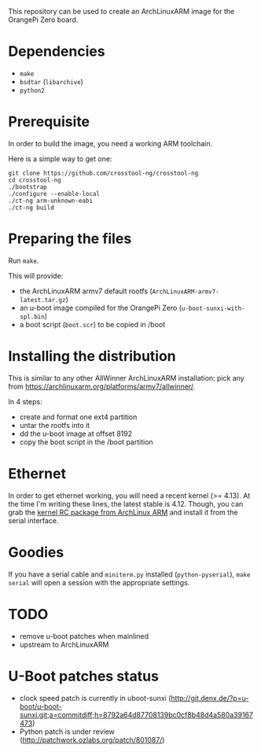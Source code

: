 This repository can be used to create an ArchLinuxARM image for the OrangePi
Zero board.


Dependencies
============

- `make`
- `bsdtar` (`libarchive`)
- `python2`


Prerequisite
============

In order to build the image, you need a working ARM toolchain.

Here is a simple way to get one:

    git clone https://github.com/crosstool-ng/crosstool-ng
    cd crosstool-ng
    ./bootstrap
    ./configure --enable-local
    ./ct-ng arm-unknown-eabi
    ./ct-ng build


Preparing the files
===================

Run `make`.

This will provide:

- the ArchLinuxARM armv7 default rootfs (`ArchLinuxARM-armv7-latest.tar.gz`)
- an u-boot image compiled for the OrangePi Zero (`u-boot-sunxi-with-spl.bin`)
- a boot script (`boot.scr`) to be copied in /boot


Installing the distribution
===========================

This is similar to any other AllWinner ArchLinuxARM installation: pick any from
https://archlinuxarm.org/platforms/armv7/allwinner/.

In 4 steps:
- create and format one ext4 partition
- untar the rootfs into it
- dd the u-boot image at offset 8192
- copy the boot script in the /boot partition


Ethernet
========

In order to get ethernet working, you will need a recent kernel (>= 4.13).  At
the time I'm writing these lines, the latest stable is 4.12. Though, you can
grab the [kernel RC package from ArchLinux ARM][linux-rc] and install it from
the serial interface.

[linux-rc]: https://archlinuxarm.org/packages/armv7h/linux-armv7-rc


Goodies
=======

If you have a serial cable and `miniterm.py` installed (`python-pyserial`),
`make serial` will open a session with the appropriate settings.


TODO
====

- remove u-boot patches when mainlined
- upstream to ArchLinuxARM


U-Boot patches status
=====================

- clock speed patch is currently in uboot-sunxi (http://git.denx.de/?p=u-boot/u-boot-sunxi.git;a=commitdiff;h=8792a64d87708139bc0cf8b48d4a580a39167473)
- Python patch is under review (http://patchwork.ozlabs.org/patch/801087/)
